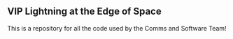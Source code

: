 VIP Lightning at the Edge of Space
----------------------------------

This is a repository for all the code used by the Comms and Software Team! 
